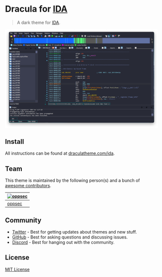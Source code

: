 # Dracula for [IDA](https://www.hex-rays.com/products/ida/)

> A dark theme for [IDA](https://www.hex-rays.com/products/ida/).

![Screenshot](./screenshot.png)

## Install

All instructions can be found at [draculatheme.com/ida](https://draculatheme.com/ida).

## Team

This theme is maintained by the following person(s) and a bunch of [awesome contributors](https://github.com/dracula/ida/graphs/contributors).

| [![oppsec](https://github.com/oppsec.png?size=100)](https://github.com/oppsec) |
| ------------------------------------------------------------------------------ |
| [oppsec](https://github.com/oppsec)                                            |

## Community

- [Twitter](https://twitter.com/draculatheme) - Best for getting updates about themes and new stuff.
- [GitHub](https://github.com/dracula/dracula-theme/discussions) - Best for asking questions and discussing issues.
- [Discord](https://draculatheme.com/discord-invite) - Best for hanging out with the community.

## License

[MIT License](./LICENSE)
